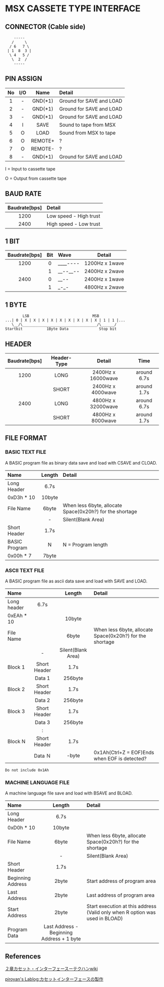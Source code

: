 # MSX CASSETE TYPE INTERFACE
## CONNECTOR (Cable side)
```
    -----
   /     \
  / 6   7 \
 | 1  8  3 |
  \ 4   5 /
   \  2  /
    -----
```
## PIN ASSIGN

|No|I/O|Name|Detail|
|:-:|:-:|:-:|:--
|1|-|GND(*1)|Ground for SAVE and LOAD|
|2|-|GND(*1)|Ground for SAVE and LOAD|
|3|-|GND(*1)|Ground for SAVE and LOAD|
|4|I|SAVE|Sound to tape from MSX|
|5|O|LOAD|Sound from MSX to tape|
|6|O|REMOTE+|?|
|7|O|REMOTE-|?|
|8|-|GND(*1)|Ground for SAVE and LOAD|

I = Input to cassette tape

O = Output from cassette tape

## BAUD RATE
|Baudrate[bps]|Detail|
|:-:|:--|
|1200|Low speed - High trust|
|2400|High speed - Low trust|

## 1 BIT
|Baudrate[bps]|Bit|Wave|Detail|
|:-:|:-:|:-|:-:|
|1200|0|\_\_\_\_----|1200Hz x 1wave|
||1|\_\_--\_\_--|2400Hz x 2wave|
|2400|0|\_\_--|2400Hz x 1wave|
||1|\_-\_-|4800Hz x 2wave|

## 1 BYTE
```
        LSB                             MSB
...| 0 | X | X | X | X | X | X | X | X | X | 1 | 1 |...
   \__/\__________________________________/\______/
Startbit           1Byte Data              Stop bit
```

## HEADER
|Baudrate[bps]|Header-Type|Detail|Time|
|:-:|:-:|:-:|:-:|
|1200|LONG|2400Hz x 16000wave|around 6.7s|
||SHORT|2400Hz x 4000wave|around 1.7s|
|2400|LONG|4800Hz x 32000wave|around 6.7s|
||SHORT|4800Hz x 8000wave|around 1.7s|

## FILE FORMAT
### BASIC TEXT FILE
A BASIC program file as binary data save and load with CSAVE and CLOAD.

|Name|Length|Detail|
|:-|:-:|:-|
|Long Header|6.7s||
|0xD3h * 10|10byte||
|File Name|6byte|When less 6byte, allocate Space(0x20h?) for the shortage|
||-|Silent(Blank Area)|
|Short Header|1.7s||
|BASIC Program|N|N = Program length|
|0x00h * 7|7byte||

### ASCII TEXT FILE
A BASIC program file as ascii data save and load with SAVE and LOAD.

|Name||Length|Detail|
|:-|:-:|:-:|:-|
|Long header|6.7s||
|0xEAh * 10||10byte||
|File Name||6byte|When less 6byte, allocate Space(0x20h?) for the shortage|
||-|Silent(Blank Area)|
|Block 1|Short Header|1.7s||
||Data 1|256byte||
|Block 2|Short Header|1.7s||
||Data 2|256byte||
|Block 3|Short Header|1.7s||
||Data 3|256byte||
||:|||
|Block N|Short Header|1.7s||
||Data Ｎ|-byte|0x1Ah(Ctrl+Z = EOF)Ends when EOF is detected?|

```
Do not include 0x1Ah
```

### MACHINE LANGUAGE FILE
A machine language file save and load with BSAVE and BLOAD.

|Name|Length|Detail|
|:-|:-:|:-|
|Long Header|6.7s||
|0xD0h * 10|10byte||
|File Name|6byte|When less 6byte, allocate Space(0x20h?) for the shortage|
||-|Silent(Blank Area)|
|Short Header|1.7s||
|Beginning Address|2byte|Start address of program area|
|Last Address|2byte|Last address of program area|
|Start Address|2byte|Start execution at this address (Valid only when R option was used in BLOAD)|
|Program Data|Last Address - Beginning Address + 1 byte||

## References

[２章カセット・インターフェースーテクハンwiki](http://ngs.no.coocan.jp/doc/wiki.cgi/TechHan?page=2%BE%CF+%A5%AB%A5%BB%A5%C3%A5%C8%8E%A5%A5%A4%A5%F3%A5%BF%A1%BC%A5%D5%A5%A7%A5%A4%A5%B9)

[piroyan's Lablog:カセットインターフェースの製作](http://lablog.piroyan.com/index.php?e=24)

